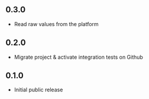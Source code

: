## 0.3.0

* Read raw values from the platform
## 0.2.0

* Migrate project & activate integration tests on Github
## 0.1.0

* Initial public release
